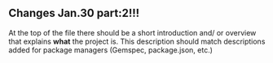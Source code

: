 ## Changes Jan.30 part:2!!!

At the top of the file there should be a short introduction and/ or overview that explains **what** the project is. This description should match descriptions added for package managers (Gemspec, package.json, etc.)
